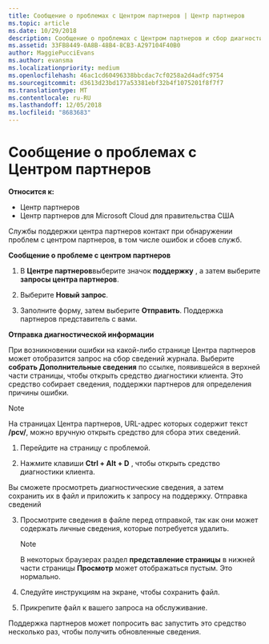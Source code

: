 ```yaml
---
title: Сообщение о проблемах с Центром партнеров | Центр партнеров
ms.topic: article
ms.date: 10/29/2018
description: Сообщение о проблемах с Центром партнеров и сбор диагностической информации для сотрудников службы поддержки.
ms.assetid: 33FB8449-0A8B-48B4-8CB3-A297104F40B0
author: MaggiePucciEvans
ms.author: evansma
ms.localizationpriority: medium
ms.openlocfilehash: 46ac1cd60496338bbcdac7cf0258a2d4adfc9754
ms.sourcegitcommit: d3613d23bd177a53381ebf32b4f1075201f8f7f7
ms.translationtype: MT
ms.contentlocale: ru-RU
ms.lasthandoff: 12/05/2018
ms.locfileid: "8683683"
---
```

# <a name="report-problems-with-partner-center"></a>Сообщение о проблемах с Центром партнеров

**Относится к:**

-  Центр партнеров
-  Центр партнеров для Microsoft Cloud для правительства США


Службы поддержки центра партнеров контакт при обнаружении проблем с центром партнеров, в том числе ошибок и сбоев служб.

**Сообщение о проблеме с центром партнеров**

1.  В **Центре партнеров**выберите значок **поддержку** , а затем выберите **запросы центра партнеров**.

2.  Выберите **Новый запрос**.

3.  Заполните форму, затем выберите **Отправить**. Поддержка партнеров представитель с вами.

**Отправка диагностической информации**

При возникновении ошибки на какой-либо странице Центра партнеров может отобразится запрос на сбор сведений журнала. Выберите **собрать Дополнительные сведения** по ссылке, появившейся в верхней части страницы, чтобы открыть средство диагностики клиента. Это средство собирает сведения, поддержки партнеров для определения причины ошибки. 

>[!NOTE]
>На страницах Центра партнеров, URL-адрес которых содержит текст **/pcv/**, можно вручную открыть средство для сбора этих сведений.

1.  Перейдите на страницу с проблемой.

2.  Нажмите клавиши **Ctrl + Alt + D** , чтобы открыть средство диагностики клиента.

Вы сможете просмотреть диагностические сведения, а затем сохранить их в файл и приложить к запросу на поддержку. Отправка сведений

3.  Просмотрите сведения в файле перед отправкой, так как они может содержать личные сведения, которые потребуется удалить. 

    >[!NOTE]
    >В некоторых браузерах раздел **представление страницы** в нижней части страницы **Просмотр** может отображаться пустым. Это нормально.

4.  Следуйте инструкциям на экране, чтобы сохранить файл.

5.  Прикрепите файл к вашего запроса на обслуживание.

Поддержка партнеров может попросить вас запустить это средство несколько раз, чтобы получить обновленные сведения.

